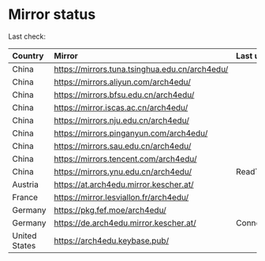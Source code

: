 <script src="./time.js"></script>
# Mirror status
Last check: <script type="text/javascript">localize(1668424865.3663092);</script>

|Country|Mirror|Last update|
|:------|:-----|:----------|
|China|https://mirrors.tuna.tsinghua.edu.cn/arch4edu/|<script type="text/javascript">localize(1668408352);</script>|
|China|https://mirrors.aliyun.com/arch4edu/|<script type="text/javascript">localize(1668321498);</script>|
|China|https://mirrors.bfsu.edu.cn/arch4edu/|<script type="text/javascript">localize(1668408352);</script>|
|China|https://mirror.iscas.ac.cn/arch4edu/|<script type="text/javascript">localize(1668364681);</script>|
|China|https://mirrors.nju.edu.cn/arch4edu/|<script type="text/javascript">localize(1668321498);</script>|
|China|https://mirrors.pinganyun.com/arch4edu/|<script type="text/javascript">localize(1668364681);</script>|
|China|https://mirrors.sau.edu.cn/arch4edu/|<script type="text/javascript">localize(1650446957);</script>|
|China|https://mirrors.tencent.com/arch4edu/|<script type="text/javascript">localize(1668364681);</script>|
|China|https://mirrors.ynu.edu.cn/arch4edu/|ReadTimeout|
|Austria|https://at.arch4edu.mirror.kescher.at/|<script type="text/javascript">localize(1668408352);</script>|
|France|https://mirror.lesviallon.fr/arch4edu/|<script type="text/javascript">localize(1668364681);</script>|
|Germany|https://pkg.fef.moe/arch4edu/|<script type="text/javascript">localize(1668408352);</script>|
|Germany|https://de.arch4edu.mirror.kescher.at/|ConnectTimeout|
|United States|https://arch4edu.keybase.pub/|<script type="text/javascript">localize(1668364681);</script>|

<script src="./tablefilter/tablefilter.js"></script>
<script src="./table.js"></script>